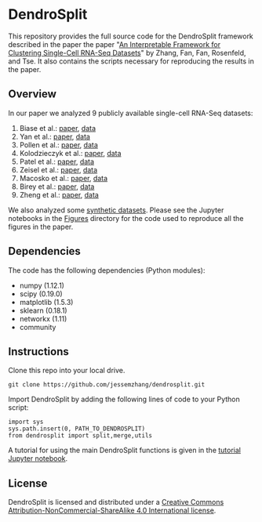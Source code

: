# DendroSplit

This repository provides the full source code for the DendroSplit framework described in the paper the paper "[An Interpretable Framework for Clustering Single-Cell RNA-Seq Datasets](http://www.biorxiv.org/)" by Zhang, Fan, Fan, Rosenfeld, and Tse. It also contains the scripts necessary for reproducing the results in the paper.

## Overview

In our paper we analyzed 9 publicly available single-cell RNA-Seq datasets:

1. Biase et al.: [paper](https://pdfs.semanticscholar.org/cbf0/76bd1c5c4dfa3c0dd43c7f9d47cabde5d3c6.pdf), [data](http://systemsbio.ucsd.edu/singlecellped/)
2. Yan et al.: [paper](https://www.nature.com/nsmb/journal/v20/n9/full/nsmb.2660.html), [data](https://www.ncbi.nlm.nih.gov/geo/query/acc.cgi?acc=GSE36552)
3. Pollen et al.: [paper](https://www.nature.com/nbt/journal/v32/n10/full/nbt.2967.html), [data](https://github.com/BatzoglouLabSU/SIMLR/tree/SIMLR/data)
4. Kolodzieczyk et al.: [paper](http://www.sciencedirect.com/science/article/pii/S193459091500418X?via%3Dihub), [data](https://github.com/BatzoglouLabSU/SIMLR/tree/SIMLR/data)
5. Patel et al.: [paper](http://science.sciencemag.org/content/344/6190/1396.full), [data](https://www.ncbi.nlm.nih.gov/geo/query/acc.cgi?acc=GSE57872)
6. Zeisel et al.: [paper](http://science.sciencemag.org/content/347/6226/1138.full), [data](http://linnarssonlab.org/cortex/)
7. Macosko et al.: [paper](http://www.cell.com/cell/fulltext/S0092-8674(15)00549-8), [data](https://www.ncbi.nlm.nih.gov/geo/query/acc.cgi?acc=GSE63472)
8. Birey et al.: [paper](https://www.nature.com/nature/journal/v545/n7652/full/nature22330.html), [data](https://www.ncbi.nlm.nih.gov/geo/query/acc.cgi?acc=GSE93811)
9. Zheng et al.: [paper](http://www.biorxiv.org/content/biorxiv/early/2016/07/26/065912.full.pdf), [data](https://support.10xgenomics.com/single-cell-gene-expression/datasets/1.1.0/fresh_68k_pbmc_donor_a)
 
We also analyzed some [synthetic datasets](http://cs.uef.fi/sipu/datasets/). Please see the Jupyter notebooks in the [Figures](https://github.com/jessemzhang/dendrosplit/tree/master/figures) directory for the code used to reproduce all the figures in the paper.

## Dependencies

The code has the following dependencies (Python modules):
* numpy (1.12.1)
* scipy (0.19.0)
* matplotlib (1.5.3)
* sklearn (0.18.1)
* networkx (1.11)
* community

## Instructions

Clone this repo into your local drive.

```git clone https://github.com/jessemzhang/dendrosplit.git```

Import DendroSplit by adding the following lines of code to your Python script:

```
import sys
sys.path.insert(0, PATH_TO_DENDROSPLIT)
from dendrosplit import split,merge,utils
```

A tutorial for using the main DendroSplit functions is given in the [tutorial Jupyter notebook](https://github.com/jessemzhang/dendrosplit/blob/master/dendrosplit_tutorial.ipynb).

## License
DendroSplit is licensed and distributed under a [Creative Commons Attribution-NonCommercial-ShareAlike 4.0 International license](https://creativecommons.org/licenses/by-nc-sa/4.0/).
